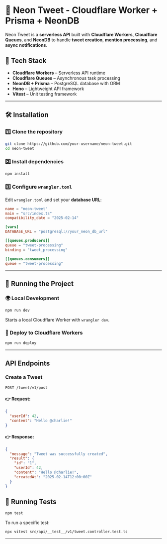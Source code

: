 # 🐧 Neon Tweet - Cloudflare Worker + Prisma + NeonDB

Neon Tweet is a **serverless API** built with **Cloudflare Workers**, **Cloudflare Queues**, and **NeonDB** to handle **tweet creation**, **mention processing**, and **async notifications**.

## 🚀 Tech Stack

- **Cloudflare Workers** – Serverless API runtime
- **Cloudflare Queues** – Asynchronous task processing
- **NeonDB + Prisma** – PostgreSQL database with ORM
- **Hono** – Lightweight API framework
- **Vitest** – Unit testing framework

---

## 🛠 Installation

### 1️⃣ Clone the repository

```sh
git clone https://github.com/your-username/neon-tweet.git
cd neon-tweet
```

### 2️⃣ Install dependencies

```sh
npm install
```

### 3️⃣ Configure `wrangler.toml`

Edit `wrangler.toml` and set your **database URL**:

```toml
name = "neon-tweet"
main = "src/index.ts"
compatibility_date = "2025-02-14"

[vars]
DATABASE_URL = "postgresql://your_neon_db_url"

[[queues.producers]]
queue = "tweet-processing"
binding = "tweet_processing"

[[queues.consumers]]
queue = "tweet-processing"
```

---

## 🚀 Running the Project

### 🌍 Local Development

```sh
npm run dev
```

Starts a local Cloudflare Worker with `wrangler dev`.

### 🚀 Deploy to Cloudflare Workers

```sh
npm run deploy
```

---

## API Endpoints

### Create a Tweet

```http
POST /tweet/v1/post
```

#### 👉 Request:

```json
{
  "userId": 42,
  "content": "Hello @charlie!"
}
```

#### 👉 Response:

```json
{
  "message": "Tweet was successfully created",
  "result": {
    "id": "1",
    "userId": 42,
    "content": "Hello @charlie!",
    "createdAt": "2025-02-14T12:00:00Z"
  }
}
```

## 🔬 Running Tests

```sh
npm test
```

To run a specific test:

```sh
npx vitest src/api/__test__/v1/tweet.controller.test.ts
```

---